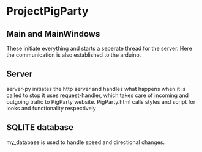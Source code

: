 # ProjectPigParty

## Main and MainWindows 
These initiate everything and starts a seperate thread for the server.
Here the communication is also established to the arduino.

## Server
server-py initiates the http server and handles what happens when it is called to stop
it uses request-handler, which takes care of incoming and outgoing trafic to PigParty website.
PigParty.html calls styles and script for looks and functionality respectively

## SQLITE database
my_database is used to handle speed and directional changes.